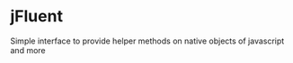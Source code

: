 jFluent
=======

Simple interface to provide helper methods on native objects of javascript and more
